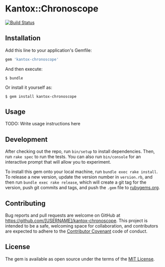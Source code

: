 # Kantox::Chronoscope

[![Build Status](https://travis-ci.org/am-kantox/kantox-chronoscope.svg?branch=master)](https://travis-ci.org/am-kantox/kantox-chronoscope)

## Installation

Add this line to your application's Gemfile:

```ruby
gem 'kantox-chronoscope'
```

And then execute:

    $ bundle

Or install it yourself as:

    $ gem install kantox-chronoscope

## Usage

TODO: Write usage instructions here

## Development

After checking out the repo, run `bin/setup` to install dependencies. Then, run `rake spec` to run the tests. You can also run `bin/console` for an interactive prompt that will allow you to experiment.

To install this gem onto your local machine, run `bundle exec rake install`. To release a new version, update the version number in `version.rb`, and then run `bundle exec rake release`, which will create a git tag for the version, push git commits and tags, and push the `.gem` file to [rubygems.org](https://rubygems.org).

## Contributing

Bug reports and pull requests are welcome on GitHub at https://github.com/[USERNAME]/kantox-chronoscope. This project is intended to be a safe, welcoming space for collaboration, and contributors are expected to adhere to the [Contributor Covenant](contributor-covenant.org) code of conduct.


## License

The gem is available as open source under the terms of the [MIT License](http://opensource.org/licenses/MIT).
